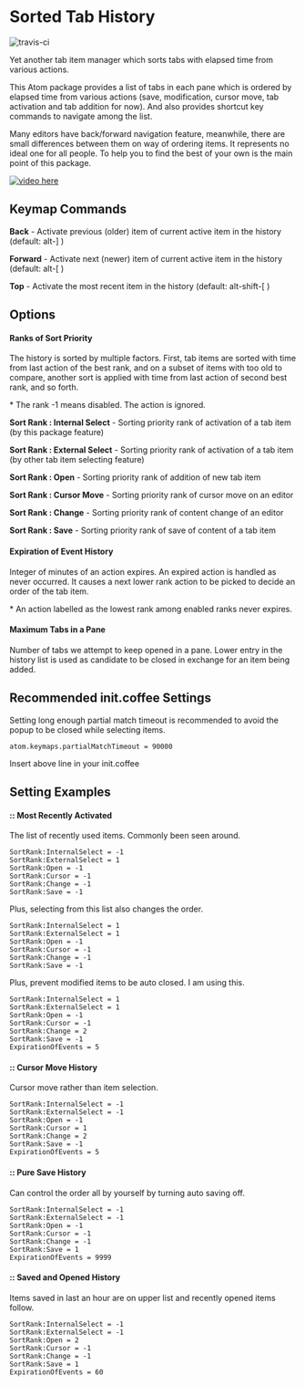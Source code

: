 # Sorted Tab History

![travis-ci](https://travis-ci.org/kataho/sorted-tab-history.svg?branch=master)

Yet another tab item manager which sorts tabs with elapsed time from various actions.

This Atom package provides a list of tabs in each pane which is ordered by elapsed time from various actions
(save, modification, cursor move, tab activation and tab addition for now).
And also provides shortcut key commands to navigate among the list.

Many editors have back/forward navigation feature, meanwhile, there are small differences between them
on way of ordering items. It represents no ideal one for all people.
To help you to find the best of your own is the main point of this package.

[![video here](http://kataho.github.io/sorted-tab-history/images/capture.png)](http://kataho.github.io/sorted-tab-history/video/capture.mp4)

## Keymap Commands

**Back**  - Activate previous (older) item of current active item in the history (default: alt-] )

**Forward** - Activate next (newer) item of current active item in the history (default: alt-[ )

**Top** - Activate the most recent item in the history (default: alt-shift-[ )

## Options

#### Ranks of Sort Priority

The history is sorted by multiple factors. First, tab items are sorted with time from last action of the best rank,
and on a subset of items with too old to compare, another sort is applied with time from last action of second best rank, and so forth.

\* The rank -1 means disabled. The action is ignored.

**Sort Rank : Internal Select** - Sorting priority rank of activation of a tab item (by this package feature)

**Sort Rank : External Select** - Sorting priority rank of activation of a tab item (by other tab item selecting feature)

**Sort Rank : Open** - Sorting priority rank of addition of new tab item

**Sort Rank : Cursor Move** - Sorting priority rank of cursor move on an editor

**Sort Rank : Change** - Sorting priority rank of content change of an editor

**Sort Rank : Save** - Sorting priority rank of save of content of a tab item

#### Expiration of Event History

Integer of minutes of an action expires. An expired action is handled as never occurred.
It causes a next lower rank action to be picked to decide an order of the tab item.

\* An action labelled as the lowest rank among enabled ranks never expires.

#### Maximum Tabs in a Pane

Number of tabs we attempt to keep opened in a pane. Lower entry in the history list is used as candidate to be closed in exchange for an item being added.

## Recommended init.coffee Settings

Setting long enough partial match timeout is recommended to avoid the popup to be closed while selecting items.

    atom.keymaps.partialMatchTimeout = 90000

Insert above line in your init.coffee

## Setting Examples

#### :: Most Recently Activated

The list of recently used items. Commonly been seen around.

    SortRank:InternalSelect = -1
    SortRank:ExternalSelect = 1
    SortRank:Open = -1
    SortRank:Cursor = -1
    SortRank:Change = -1
    SortRank:Save = -1

Plus, selecting from this list also changes the order.

    SortRank:InternalSelect = 1
    SortRank:ExternalSelect = 1
    SortRank:Open = -1
    SortRank:Cursor = -1
    SortRank:Change = -1
    SortRank:Save = -1

Plus, prevent modified items to be auto closed. I am using this.

    SortRank:InternalSelect = 1
    SortRank:ExternalSelect = 1
    SortRank:Open = -1
    SortRank:Cursor = -1
    SortRank:Change = 2
    SortRank:Save = -1
    ExpirationOfEvents = 5

#### :: Cursor Move History

Cursor move rather than item selection.

    SortRank:InternalSelect = -1
    SortRank:ExternalSelect = -1
    SortRank:Open = -1
    SortRank:Cursor = 1
    SortRank:Change = 2
    SortRank:Save = -1
    ExpirationOfEvents = 5

#### :: Pure Save History

Can control the order all by yourself by turning auto saving off.

    SortRank:InternalSelect = -1
    SortRank:ExternalSelect = -1
    SortRank:Open = -1
    SortRank:Cursor = -1
    SortRank:Change = -1
    SortRank:Save = 1
    ExpirationOfEvents = 9999

#### :: Saved and Opened History

Items saved in last an hour are on upper list and recently opened items follow.

    SortRank:InternalSelect = -1
    SortRank:ExternalSelect = -1
    SortRank:Open = 2
    SortRank:Cursor = -1
    SortRank:Change = -1
    SortRank:Save = 1
    ExpirationOfEvents = 60
